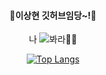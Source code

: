 <div align="center">
  
####  🌮이상현 깃허브임당~!🐶

나 <img src="https://img.shields.io/badge/JAVA-007396?style=for-the-badge&logo=java&logoColor=white">봐라💨💚
<!-- <img src="https://img.shields.io/badge/Oracle-F80000?style=for-the-badge&logo=Oracle&logoColor=white">
<img src="https://img.shields.io/badge/Eclipse-2C2255?style=for-the-badge&logo=Eclipse%20IDE&logoColor=white">
<img src="https://img.shields.io/badge/github-181717?style=for-the-badge&logo=github&logoColor=white">
<img src="https://img.shields.io/badge/aws-232F3E?style=for-the-badge&logo=aws&logoColor=white"> -->

[![Top Langs](https://github-readme-stats.vercel.app/api/top-langs/?username=firstquarterlee&layout=compact)](https://github.com/firstquarterlee/github-readme-stats)

</div>

